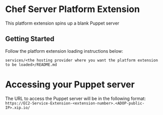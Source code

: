 # Chef Server Platform Extension
This platform extension spins up a blank Puppet server

## Getting Started

Follow the platform extension loading instructions below:
```
services/<the hosting provider where you want the platform extension to be loaded>/README.md
```

# Accessing your Puppet server
The URL to access the Puppet server will be in the following format:
``` https://EC2-Service-Extension-<extension-number>.<ADOP-public-IP>.xip.io/ ```
